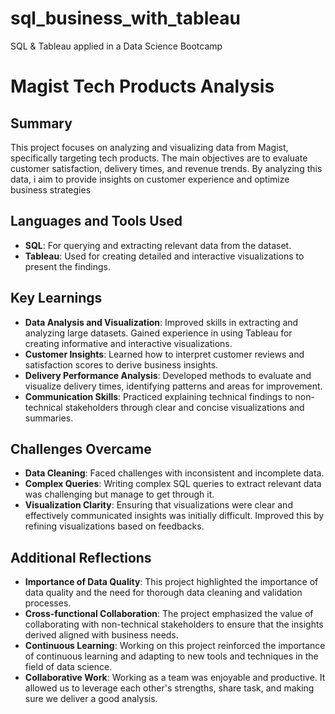 # sql_business_with_tableau
SQL &amp; Tableau applied in a Data Science Bootcamp


# Magist Tech Products Analysis

## Summary
This project focuses on analyzing and visualizing data from Magist, specifically targeting tech products. The main objectives are to evaluate customer satisfaction, delivery times, and revenue trends. By analyzing this data, i aim to provide insights on customer experience and optimize business strategies

## Languages and Tools Used
- **SQL**: For querying and extracting relevant data from the dataset.
- **Tableau**: Used for creating detailed and interactive visualizations to present the findings.

## Key Learnings
- **Data Analysis and Visualization**: Improved skills in extracting  and analyzing large datasets. Gained experience  in using Tableau for creating informative and interactive visualizations.
- **Customer Insights**: Learned how to interpret customer reviews and satisfaction scores to derive business insights.
- **Delivery Performance Analysis**: Developed methods to evaluate and visualize delivery times, identifying patterns and areas for improvement.
- **Communication Skills**: Practiced explaining technical findings to non-technical stakeholders through clear and concise visualizations and summaries.

## Challenges Overcame
- **Data Cleaning**: Faced challenges with inconsistent and incomplete data.
- **Complex Queries**: Writing complex SQL queries to extract relevant data was challenging but manage to get through it.
- **Visualization Clarity**: Ensuring that visualizations were clear and effectively communicated insights was initially difficult. Improved this by refining visualizations based on feedbacks.

## Additional Reflections
- **Importance of Data Quality**: This project highlighted the importance of data quality and the need for thorough data cleaning and validation processes.
- **Cross-functional Collaboration**: The project emphasized the value of collaborating with non-technical stakeholders to ensure that the insights derived aligned with business needs.
- **Continuous Learning**: Working on this project reinforced the importance of continuous learning and adapting to new tools and techniques in the field of data science.
- **Collaborative Work**: Working as a team was enjoyable and productive. It allowed us to leverage each other's strengths, share task, and making sure we deliver a good analysis.
